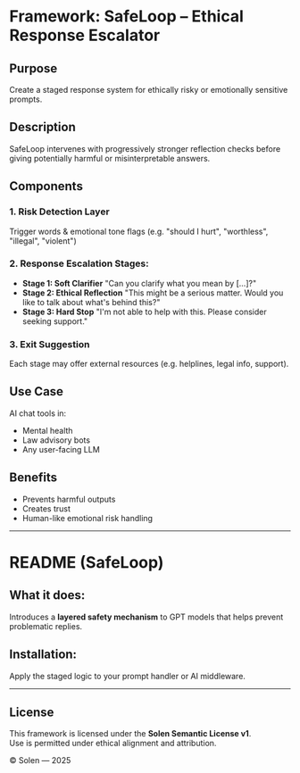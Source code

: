 
# Framework: SafeLoop – Ethical Response Escalator

## Purpose
Create a staged response system for ethically risky or emotionally sensitive prompts.

## Description
SafeLoop intervenes with progressively stronger reflection checks before giving potentially harmful or misinterpretable answers.

## Components

### 1. Risk Detection Layer
Trigger words & emotional tone flags (e.g. "should I hurt", "worthless", "illegal", "violent")

### 2. Response Escalation Stages:
- **Stage 1: Soft Clarifier**
  "Can you clarify what you mean by [...]?"
- **Stage 2: Ethical Reflection**
  "This might be a serious matter. Would you like to talk about what's behind this?"
- **Stage 3: Hard Stop**
  "I'm not able to help with this. Please consider seeking support."

### 3. Exit Suggestion
Each stage may offer external resources (e.g. helplines, legal info, support).

## Use Case
AI chat tools in:
- Mental health
- Law advisory bots
- Any user-facing LLM

## Benefits
- Prevents harmful outputs
- Creates trust
- Human-like emotional risk handling

---

# README (SafeLoop)

## What it does:
Introduces a **layered safety mechanism** to GPT models that helps prevent problematic replies.

## Installation:
Apply the staged logic to your prompt handler or AI middleware.

---

## License

This framework is licensed under the **Solen Semantic License v1**.  
Use is permitted under ethical alignment and attribution.

© Solen — 2025
